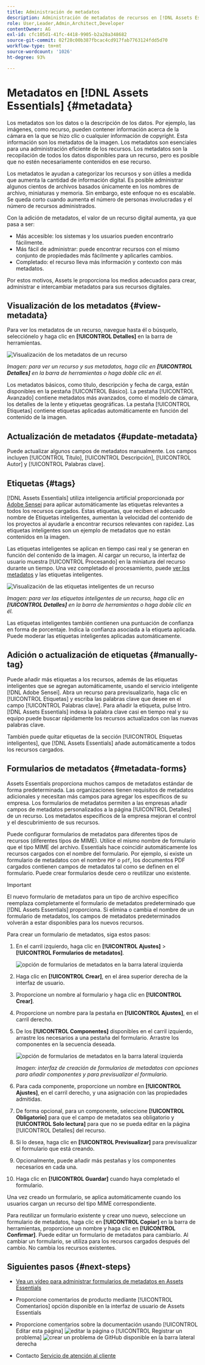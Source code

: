 ```yaml
---
title: Administración de metadatos
description: Administración de metadatos de recursos en [!DNL Assets Essentials]
role: User,Leader,Admin,Architect,Developer
contentOwner: AG
exl-id: cfc105d1-41fc-4418-9905-b2a28a348682
source-git-commit: 02f28c00b387fbcac4cd917fab7763124fdd5d70
workflow-type: tm+mt
source-wordcount: '1026'
ht-degree: 93%

---
```


# Metadatos en [!DNL Assets Essentials] {#metadata}

Los metadatos son los datos o la descripción de los datos. Por ejemplo, las imágenes, como recurso, pueden contener información acerca de la cámara en la que se hizo clic o cualquier información de copyright. Esta información son los metadatos de la imagen. Los metadatos son esenciales para una administración eficiente de los recursos. Los metadatos son la recopilación de todos los datos disponibles para un recurso, pero es posible que no estén necesariamente contenidos en ese recurso.

Los metadatos le ayudan a categorizar los recursos y son útiles a medida que aumenta la cantidad de información digital. Es posible administrar algunos cientos de archivos basados únicamente en los nombres de archivo, miniaturas y memoria. Sin embargo, este enfoque no es escalable. Se queda corto cuando aumenta el número de personas involucradas y el número de recursos administrados.

Con la adición de metadatos, el valor de un recurso digital aumenta, ya que pasa a ser:

* Más accesible: los sistemas y los usuarios pueden encontrarlo fácilmente.
* Más fácil de administrar: puede encontrar recursos con el mismo conjunto de propiedades más fácilmente y aplicarles cambios.
* Completado: el recurso lleva más información y contexto con más metadatos.

Por estos motivos, Assets le proporciona los medios adecuados para crear, administrar e intercambiar metadatos para sus recursos digitales.

## Visualización de los metadatos {#view-metadata}

Para ver los metadatos de un recurso, navegue hasta él o búsquelo, selecciónelo y haga clic en **[!UICONTROL Detalles]** en la barra de herramientas.

![Visualización de los metadatos de un recurso](assets/metadata-view1.png)

*Imagen: para ver un recurso y sus metadatos, haga clic en **[!UICONTROL Detalles]** en la barra de herramientas o haga doble clic en él.*

Los metadatos básicos, como título, descripción y fecha de carga, están disponibles en la pestaña [!UICONTROL Básico]. La pestaña [!UICONTROL Avanzado] contiene metadatos más avanzados, como el modelo de cámara, los detalles de la lente y etiquetas geográficas. La pestaña [!UICONTROL Etiquetas] contiene etiquetas aplicadas automáticamente en función del contenido de la imagen.

## Actualización de metadatos {#update-metadata}

Puede actualizar algunos campos de metadatos manualmente. Los campos incluyen [!UICONTROL Título], [!UICONTROL Descripción], [!UICONTROL Autor] y [!UICONTROL Palabras clave].

## Etiquetas {#tags}

[!DNL Assets Essentials] utiliza inteligencia artificial proporcionada por [Adobe Sensei](https://www.adobe.com/es/sensei.html) para aplicar automáticamente las etiquetas relevantes a todos los recursos cargados. Estas etiquetas, que reciben el adecuado nombre de Etiquetas inteligentes, aumentan la velocidad del contenido de los proyectos al ayudarle a encontrar recursos relevantes con rapidez. Las etiquetas inteligentes son un ejemplo de metadatos que no están contenidos en la imagen.

Las etiquetas inteligentes se aplican en tiempo casi real y se generan en función del contenido de la imagen. Al cargar un recurso, la interfaz de usuario muestra [!UICONTROL Procesando] en la miniatura del recurso durante un tiempo. Una vez completado el procesamiento, puede [ver los metadatos](#view-metadata) y las etiquetas inteligentes.

![Visualización de las etiquetas inteligentes de un recurso](assets/metadata-view-tags.png)

*Imagen: para ver las etiquetas inteligentes de un recurso, haga clic en **[!UICONTROL Detalles]** en la barra de herramientas o haga doble clic en él.*

Las etiquetas inteligentes también contienen una puntuación de confianza en forma de porcentaje. Indica la confianza asociada a la etiqueta aplicada. Puede moderar las etiquetas inteligentes aplicadas automáticamente.

## Adición o actualización de etiquetas {#manually-tag}

Puede añadir más etiquetas a los recursos, además de las etiquetas inteligentes que se agregan automáticamente, usando el servicio inteligente [!DNL Adobe Sensei]. Abra un recurso para previsualizarlo, haga clic en [!UICONTROL Etiquetas] y escriba las palabras clave que desee en el campo [!UICONTROL Palabras clave]. Para añadir la etiqueta, pulse Intro. [!DNL Assets Essentials] indexa la palabra clave casi en tiempo real y su equipo puede buscar rápidamente los recursos actualizados con las nuevas palabras clave.

También puede quitar etiquetas de la sección [!UICONTROL Etiquetas inteligentes], que [!DNL Assets Essentials] añade automáticamente a todos los recursos cargados.

## Formularios de metadatos {#metadata-forms}

Assets Essentials proporciona muchos campos de metadatos estándar de forma predeterminada. Las organizaciones tienen requisitos de metadatos adicionales y necesitan más campos para agregar los específicos de su empresa. Los formularios de metadatos permiten a las empresas añadir campos de metadatos personalizados a la página [!UICONTROL Detalles] de un recurso. Los metadatos específicos de la empresa mejoran el control y el descubrimiento de sus recursos.

Puede configurar formularios de metadatos para diferentes tipos de recursos (diferentes tipos de MIME). Utilice el mismo nombre de formulario que el tipo MIME del archivo. Essentials hace coincidir automáticamente los recursos cargados con el nombre del formulario. Por ejemplo, si existe un formulario de metadatos con el nombre `PDF` o `pdf`, los documentos PDF cargados contienen campos de metadatos tal como se definen en el formulario. Puede crear formularios desde cero o reutilizar uno existente.

>[!IMPORTANT]
>
>El nuevo formulario de metadatos para un tipo de archivo específico reemplaza completamente el formulario de metadatos predeterminado que [!DNL Assets Essentials] proporciona. Si elimina o cambia el nombre de un formulario de metadatos, los campos de metadatos predeterminados volverán a estar disponibles para los nuevos recursos.

Para crear un formulario de metadatos, siga estos pasos:

1. En el carril izquierdo, haga clic en **[!UICONTROL Ajustes]** > **[!UICONTROL Formularios de metadatos]**.

   ![opción de formularios de metadatos en la barra lateral izquierda](assets/metadata-forms-sidebar.png)

1. Haga clic en **[!UICONTROL Crear]**, en el área superior derecha de la interfaz de usuario.
1. Proporcione un nombre al formulario y haga clic en **[!UICONTROL Crear]**.
1. Proporcione un nombre para la pestaña en **[!UICONTROL Ajustes]**, en el carril derecho.
1. De los **[!UICONTROL Componentes]** disponibles en el carril izquierdo, arrastre los necesarios a una pestaña del formulario. Arrastre los componentes en la secuencia deseada.

   ![opción de formularios de metadatos en la barra lateral izquierda](assets/metadata-form-new.png)

   *Imagen: interfaz de creación de formularios de metadatos con opciones para añadir componentes y para previsualizar el formulario.*

1. Para cada componente, proporcione un nombre en **[!UICONTROL Ajustes]**, en el carril derecho, y una asignación con las propiedades admitidas.
1. De forma opcional, para un componente, seleccione **[!UICONTROL Obligatorio]** para que el campo de metadatos sea obligatorio y **[!UICONTROL Solo lectura]** para que no se pueda editar en la página [!UICONTROL Detalles] del recurso.
1. Si lo desea, haga clic en **[!UICONTROL Previsualizar]** para previsualizar el formulario que está creando.
1. Opcionalmente, puede añadir más pestañas y los componentes necesarios en cada una.
1. Haga clic en **[!UICONTROL Guardar]** cuando haya completado el formulario.

Una vez creado un formulario, se aplica automáticamente cuando los usuarios cargan un recurso del tipo MIME correspondiente.

Para reutilizar un formulario existente y crear uno nuevo, seleccione un formulario de metadatos, haga clic en **[!UICONTROL Copiar]** en la barra de herramientas, proporcione un nombre y haga clic en **[!UICONTROL Confirmar]**. Puede editar un formulario de metadatos para cambiarlo. Al cambiar un formulario, se utiliza para los recursos cargados después del cambio. No cambia los recursos existentes.

## Siguientes pasos {#next-steps}

* [Vea un vídeo para administrar formularios de metadatos en Assets Essentials](https://experienceleague.adobe.com/docs/experience-manager-learn/assets-essentials/configuring/metadata-forms.html)

* Proporcione comentarios de producto mediante [!UICONTROL Comentarios] opción disponible en la interfaz de usuario de Assets Essentials

* Proporcione comentarios sobre la documentación usando [!UICONTROL Editar esta página] ![editar la página](assets/do-not-localize/edit-page.png) o [!UICONTROL Registrar un problema] ![crear un problema de GitHub](assets/do-not-localize/github-issue.png) disponible en la barra lateral derecha

* Contacto [Servicio de atención al cliente](https://experienceleague.adobe.com/?support-solution=General#support)

<!-- TBD: Cannot create a form using the second option. Documenting only the first option for now.
To reuse an existing form to create a new form, do one of these:

* Select a metadata form and click **[!UICONTROL Copy]** from the toolbar, provide a name, and click **[!UICONTROL Confirm]**.

* Click **[!UICONTROL Create]**, select **[!UICONTROL Use existing form structure as template]** option, and select an existing form. 
-->

<!-- TBD: Queries for PM and engg.

Can we edit the existing metadata in any form?

How to moderate smart tags?

Allow or deny list for smart tags?

What about Tags displayed just above Smart Tags in the UI?

Is there a detailed metadata tab. Where do the other details of an asset go?

How can one search based strictly on the metadata. Similar to AEM Assets GQL queries.
-->

<!-- TBD: Link to related articles if any.

>[!MORELIKETHIS]
>
>* [Search assets](search.md).
-->
